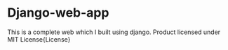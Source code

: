 # Django-web-app
This is a complete web which I built using django.
Product licensed under MIT License{License}
